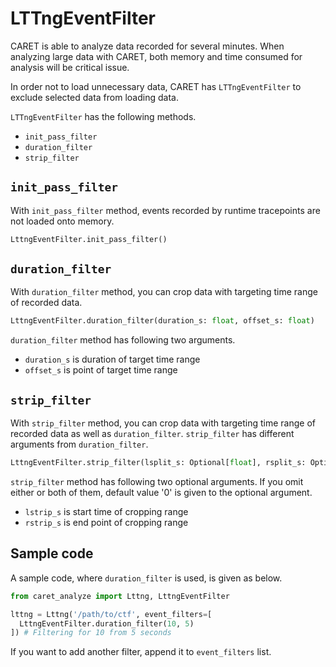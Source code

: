 # LTTngEventFilter


CARET is able to analyze data recorded for several minutes. When analyzing large data with CARET, both memory and time consumed for analysis will be critical issue.

In order not to load unnecessary data, CARET has `LTTngEventFilter` to exclude selected data from loading data.

`LTTngEventFilter` has the following methods.

- `init_pass_filter`
- `duration_filter`
- `strip_filter`

## `init_pass_filter`

With `init_pass_filter` method, events recorded by runtime tracepoints are not loaded onto memory.

```python
LttngEventFilter.init_pass_filter()
```

## `duration_filter`

With `duration_filter` method, you can crop data with targeting time range of recorded data.

```python
LttngEventFilter.duration_filter(duration_s: float, offset_s: float)
```

`duration_filter` method has following two arguments.

- `duration_s` is duration of target time range
- `offset_s` is point of target time range

## `strip_filter`

With `strip_filter` method, you can crop data with targeting time range of recorded data as well as `duration_filter`. `strip_filter` has different arguments from `duration_filter`.

```python
LttngEventFilter.strip_filter(lsplit_s: Optional[float], rsplit_s: Optional[float])
```

`strip_filter` method has following two optional arguments. If you omit either or both of them, default value '0' is given to the optional argument.

- `lstrip_s` is start time of cropping range
- `rstrip_s` is end point of cropping range

## Sample code

A sample code, where `duration_filter` is used, is given as below.

```python
from caret_analyze import Lttng, LttngEventFilter

lttng = Lttng('/path/to/ctf', event_filters=[
  LttngEventFilter.duration_filter(10, 5)
]) # Filtering for 10 from 5 seconds
```

If you want to add another filter, append it to `event_filters` list.

